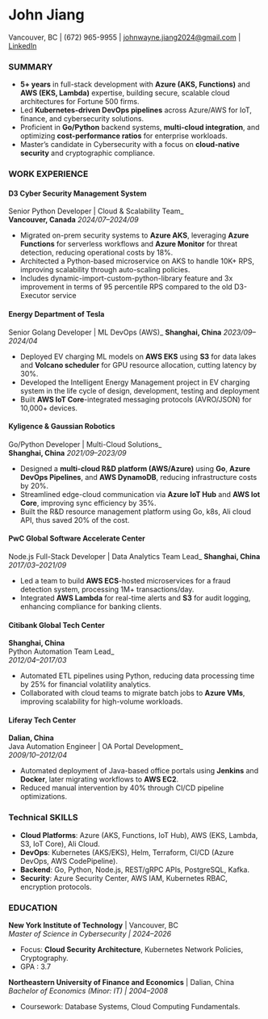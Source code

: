 # **John Jiang**
Vancouver, BC | (672) 965-9955 | johnwayne.jiang2024@gmail.com | 
[LinkedIn](https://www.linkedin.com/in/john-jiang-389432106/)



### **SUMMARY**  
- **5+ years** in full-stack development with **Azure (AKS, Functions)** and **AWS (EKS, Lambda)** expertise, building secure, scalable cloud architectures for Fortune 500 firms.  
- Led **Kubernetes-driven DevOps pipelines** across Azure/AWS for IoT, finance, and cybersecurity solutions.  
- Proficient in **Go/Python** backend systems, **multi-cloud integration**, and optimizing **cost-performance ratios** for enterprise workloads.  
- Master’s candidate in Cybersecurity with a focus on **cloud-native security** and cryptographic compliance.  


### **WORK EXPERIENCE**  

#### **D3 Cyber Security Management System**  
Senior Python Developer | Cloud & Scalability Team_  
**Vancouver, Canada**                                                            *2024/07–2024/09*  
- Migrated on-prem security systems to **Azure AKS**, leveraging **Azure Functions** for serverless workflows and **Azure Monitor** for threat detection, reducing operational costs by 18%.  
- Architected a Python-based microservice on AKS to handle 10K+ RPS, improving scalability through auto-scaling policies.  
- Includes dynamic-import-custom-python-library feature and 3x improvement in terms of 95 percentile RPS compared to the old D3-Executor service

#### **Energy Department of Tesla**  
Senior Golang Developer | ML DevOps (AWS)_ 
**Shanghai, China**                                                                  *2023/09–2024/04*  
- Deployed EV charging ML models on **AWS EKS** using **S3** for data lakes and **Volcano scheduler** for GPU resource allocation, cutting latency by 30%.   
- Developed the Intelligent Energy Management project in EV charging system in the life cycle of design, development, testing and deployment
- Built **AWS IoT Core**-integrated messaging protocols (AVRO/JSON) for 10,000+ devices. 

#### **Kyligence & Gaussian Robotics**  
Go/Python Developer | Multi-Cloud Solutions_  
**Shanghai, China**                                                                    *2021/09–2023/09*  
- Designed a **multi-cloud R&D platform (AWS/Azure)** using **Go**, **Azure DevOps Pipelines**, and **AWS DynamoDB**, reducing infrastructure costs by 20%.  
- Streamlined edge-cloud communication via **Azure IoT Hub** and **AWS Iot Core**, improving sync efficiency by 35%.  
- Built the R&D resource management platform using Go, k8s, Ali cloud API, thus saved 20% of the cost.

#### **PwC Global Software Accelerate Center**  
Node.js Full-Stack Developer | Data Analytics Team Lead_ 
**Shanghai, China**                                                                    *2017/03–2021/09*  
- Led a team to build **AWS ECS**-hosted microservices for a fraud detection system, processing 1M+ transactions/day.  
- Integrated **AWS Lambda** for real-time alerts and **S3** for audit logging, enhancing compliance for banking clients.  

#### **Citibank Global Tech Center**  
**Shanghai, China**  
Python Automation Team Lead_  
*2012/04–2017/03*  
- Automated ETL pipelines using Python, reducing data processing time by 25% for financial volatility analytics.  
- Collaborated with cloud teams to migrate batch jobs to **Azure VMs**, improving scalability for high-volume workloads.  

#### **Liferay Tech Center**  
**Dalian, China**  
Java Automation Engineer | OA Portal Development_  
*2009/10–2012/04*  
- Automated deployment of Java-based office portals using **Jenkins** and **Docker**, later migrating workflows to **AWS EC2**.  
- Reduced manual intervention by 40% through CI/CD pipeline optimizations.  


### **Technical SKILLS**  
- **Cloud Platforms**: Azure (AKS, Functions, IoT Hub), AWS (EKS, Lambda, S3, IoT Core), Ali Cloud.  
- **DevOps**: Kubernetes (AKS/EKS), Helm, Terraform, CI/CD (Azure DevOps, AWS CodePipeline).  
- **Backend**: Go, Python, Node.js, REST/gRPC APIs, PostgreSQL, Kafka.  
- **Security**: Azure Security Center, AWS IAM, Kubernetes RBAC, encryption protocols.  


### **EDUCATION**  
**New York Institute of Technology** | Vancouver, BC  
_Master of Science in Cybersecurity | 2024–2026_  
- Focus: **Cloud Security Architecture**, Kubernetes Network Policies, Cryptography.  
- GPA : 3.7

**Northeastern University of Finance and Economics** | Dalian, China  
_Bachelor of Economics (Minor: IT) | 2004–2008_  
- Coursework: Database Systems, Cloud Computing Fundamentals.  
